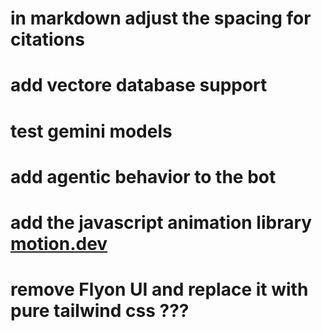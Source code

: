 # in markdown adjust the spacing for citations
# add vectore database support
# test gemini models
# add agentic behavior to the bot


# add the javascript animation library [motion.dev](https://motion.dev/)
# remove Flyon UI and replace it with pure tailwind css ???
